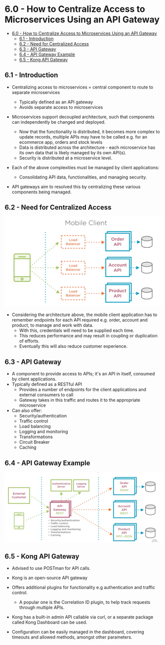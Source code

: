 # 6.0 - How to Centralize Access to Microservices Using an API Gateway

- [6.0 - How to Centralize Access to Microservices Using an API Gateway](#60---how-to-centralize-access-to-microservices-using-an-api-gateway)
  - [6.1 - Introduction](#61---introduction)
  - [6.2 - Need for Centralized Access](#62---need-for-centralized-access)
  - [6.3 - API Gateway](#63---api-gateway)
  - [6.4 - API Gateway Example](#64---api-gateway-example)
  - [6.5 - Kong API Gateway](#65---kong-api-gateway)


## 6.1 - Introduction

- Centralizing access to microservices = central component to route to separate microservices
  - Typically defined as an API gateway
  - Avoids separate access to microservices

- Microservices support decoupled architecture, such that components can independently be changed and deployed.
  - Now that the functionality is distributed, it becomes more complex to update records, multiple APIs may have to be called e.g. for an ecommerce app, orders and stock levels
  - Data is distributed across the architecture - each microservice has its own data that is likely managed by its own API(s).
  - Security is distributed at a microservice level.
- Each of the above complexities must be managed by client applications:
  - Consolidating API data, functionalities, and managing security.

- API gateways aim to resolved this by centralizing these various components being managed.

## 6.2 - Need for Centralized Access

![Sample Decentralized Application](./img/mobile-client-example.png)

- Considering the architecture above, the mobile client application has to remember endpoints for each API required e.g. order, account and product, to manage and work with data.
  - With this, credentials will need to be supplied each time.
  - This reduces performance and may result in coupling or duplication of efforts.
  - Eventually this will also reduce customer experience.

## 6.3 - API Gateway

- A component to provide access to APIs; it's an API in itself, consumed by client applications.
- Typically defined as a RESTful API
  - Provides a number of endpoints for the client applications and external consumers to call
  - Gateway takes in this traffic and routes it to the appropriate microservice
- Can also offer:
  - Security/authentication
  - Traffic control
  - Load balancing
  - Logging and monitoring
  - Transformations
  - Circuit Breaker
  - Caching

## 6.4 - API Gateway Example

![API Gateway Sample Architecture](./img/api-gateway-example.png)

## 6.5 - Kong API Gateway

- Advised to use POSTman for API calls.
- Kong is an open-source API gateway
- Offers additional plugins for functionality e.g authentication and traffic control.
  - A popular one is the Correlation ID plugin, to help track requests through multiple APIs.
- Kong has a built-in admin API callable via curl, or a separate package called Kong Dashboard can be used.

- Configuration can be easily managed in the dashboard, covering timeouts and allowed methods, amongst other parameters.
